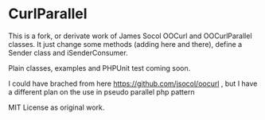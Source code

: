 CurlParallel
============

This is a fork, or derivate work of James Socol OOCurl and OOCurlParallel classes.
It just change some methods (adding here and there), define a Sender class and iSenderConsumer.

Plain classes, examples and PHPUnit test coming soon.

I could have brached from here https://github.com/jsocol/oocurl , but I have a different plan on the use
in pseudo parallel php pattern

MIT License as original work.

